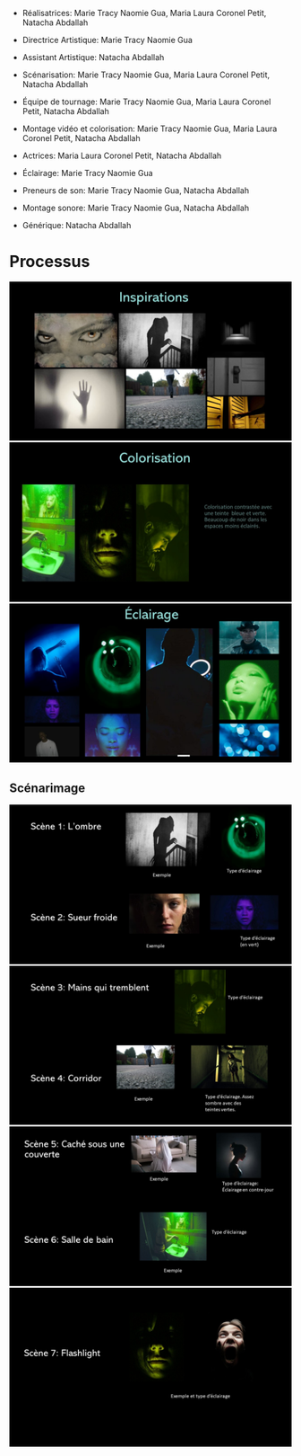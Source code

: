 - Réalisatrices: Marie Tracy Naomie Gua, Maria Laura Coronel Petit, Natacha Abdallah

- Directrice Artistique: Marie Tracy Naomie Gua

- Assistant Artistique: Natacha Abdallah

- Scénarisation: Marie Tracy Naomie Gua, Maria Laura Coronel Petit, Natacha Abdallah

- Équipe de tournage: Marie Tracy Naomie Gua, Maria Laura Coronel Petit, Natacha Abdallah

- Montage vidéo et colorisation: Marie Tracy Naomie Gua, Maria Laura Coronel Petit, Natacha Abdallah

- Actrices: Maria Laura Coronel Petit, Natacha Abdallah

- Éclairage: Marie Tracy Naomie Gua

- Preneurs de son: Marie Tracy Naomie Gua, Natacha Abdallah

- Montage sonore: Marie Tracy Naomie Gua, Natacha Abdallah

- Générique: Natacha Abdallah

# Processus

![Inspirations](../processus_projets/le_corbeau/inspirations.JPG)
![Colorisation](../processus_projets/le_corbeau/colorisation.JPG)
![Eclairage](../processus_projets/le_corbeau/eclairage.JPG)

## Scénarimage

![StoryA](../processus_projets/le_corbeau/StoryA.JPG)
![StoryB](../processus_projets/le_corbeau/StoryB.JPG)
![StoryC](../processus_projets/le_corbeau/StoryC.JPG)
![StoryD](../processus_projets/le_corbeau/StoryD.JPG)
